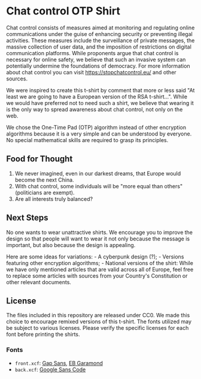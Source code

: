 # Chat control OTP Shirt

Chat control consists of measures aimed at monitoring and regulating online communications under the guise of enhancing security or preventing illegal activities. These measures include the surveillance of private messages, the massive collection of user data, and the imposition of restrictions on digital communication platforms. While proponents argue that chat control is necessary for online safety, we believe that such an invasive system can potentially undermine the foundations of democracy.
For more information about chat control you can visit https://stopchatcontrol.eu/ and other sources.

We were inspired to create this t-shirt by comment that more or less said "At least we are going to have a European version of the RSA t-shirt...". While we would have preferred not to need such a shirt, we believe that wearing it is the only way to spread awareness about chat control, not only on the web.

We chose the One-Time Pad (OTP) algorithm instead of other encryption algorithms because it is a very simple and can be understood by everyone. No special mathematical skills are required to grasp its principles.

## Food for Thought

1. We never imagined, even in our darkest dreams, that Europe would become the next China.
2. With chat control, some individuals will be "more equal than others" (politicians are exempt).
3. Are all interests truly balanced?

## Next Steps

No one wants to wear unattractive shirts. We encourage you to improve the design so that people will want to wear it not only because the message is important, but also because the design is appealing.

Here are some ideas for variations:
    - A cyberpunk design (?);
    - Versions featuring other encryption algorithms;
    - National versions of the shirt: While we have only mentioned articles that are valid across all of Europe, feel free to replace some articles with sources from your Country's Constitution or other relevant documents.

## License

The files included in this repository are released under CC0. We made this choice to encourage remixed versions of this t-shirt.
The fonts utilized may be subject to various licenses. Please verify the specific licenses for each font before printing the shirts.

### Fonts

- `front.xcf`: [Gap Sans](https://open-foundry.com/fonts/gap_sans_bold), [EB Garamond](https://open-foundry.com/fonts/eb_garamond_regular)
- `back.xcf`: [Google Sans Code](https://fonts.google.com/specimen/Google+Sans+Code)

